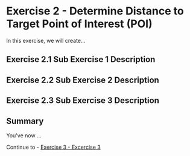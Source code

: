 # Exercise 2 - Determine Distance to Target Point of Interest (POI)

In this exercise, we will create...

## Exercise 2.1 Sub Exercise 1 Description <a name="subex1"></a>

## Exercise 2.2 Sub Exercise 2 Description <a name="subex2"></a>

## Exercise 2.3 Sub Exercise 3 Description <a name="subex3"></a>

## Summary

You've now ...

Continue to - [Exercise 3 - Excercise 3 ](../ex3/README.md)
